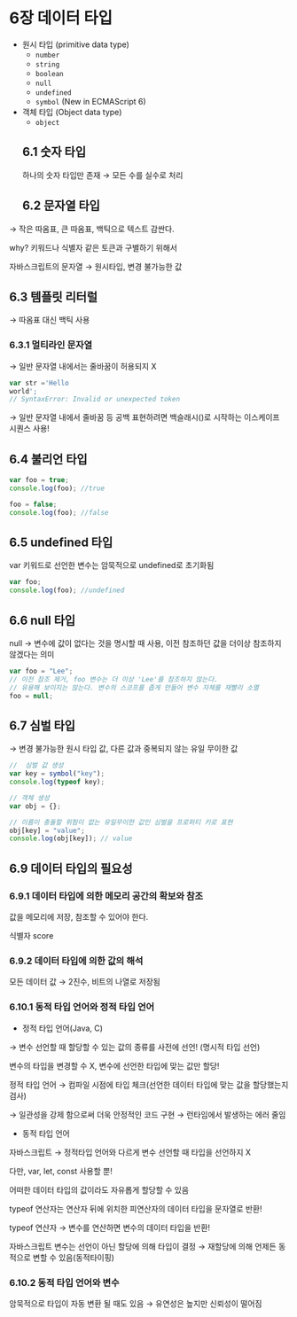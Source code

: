 # 6장 데이터 타입

- 원시 타입 (primitive data type)
  - `number`
  - `string`
  - `boolean`
  - `null`
  - `undefined`
  - `symbol` (New in ECMAScript 6)
- 객체 타입 (Object data type)
  - `object`
  ## 6.1 숫자 타입
  하나의 숫자 타입만 존재 → 모든 수를 실수로 처리
  ## 6.2 문자열 타입

→ 작은 따옴표, 큰 따옴표, 백틱으로 텍스트 감싼다.

why? 키워드나 식별자 같은 토큰과 구별하기 위해서

자바스크립트의 문자열 → 원시타입, 변경 불가능한 값

## 6.3 템플릿 리터럴

→ 따옴표 대신 백틱 사용

### 6.3.1 멀티라인 문자열

→ 일반 문자열 내에서는 줄바꿈이 허용되지 X

```jsx
var str ='Hello
world';
// SyntaxError: Invalid or unexpected token
```

→ 일반 문자열 내에서 줄바꿈 등 공백 표현하려면 백슬래시(\)로 시작하는 이스케이프 시퀀스 사용!

## 6.4 불리언 타입

```jsx
var foo = true;
console.log(foo); //true

foo = false;
console.log(foo); //false
```

## 6.5 undefined 타입

var 키워드로 선언한 변수는 암묵적으로 undefined로 초기화됨

```jsx
var foo;
console.log(foo); //undefined
```

## 6.6 null 타입

null → 변수에 값이 없다는 것을 명시할 때 사용, 이전 참조하던 값을 더이상 참조하지 않겠다는 의미

```jsx
var foo = "Lee";
// 이전 참조 제거, foo 변수는 더 이상 'Lee'를 참조하지 않는다.
// 유용해 보이지는 않는다. 변수의 스코프를 좁게 만들어 변수 자체를 재빨리 소멸
foo = null;
```

## 6.7 심벌 타입

→ 변경 불가능한 원시 타입 값, 다른 값과 중복되지 않는 유일 무이한 값

```jsx
//  심벌 값 생성
var key = symbol("key");
console.log(typeof key);

// 객체 생성
var obj = {};

// 이름이 충돌할 위험이 없는 유일무이한 값인 심벌을 프로퍼티 키로 표현
obj[key] = "value";
console.log(obj[key]); // value
```

## 6.9 데이터 타입의 필요성

### 6.9.1 데이터 타입에 의한 메모리 공간의 확보와 참조

값을 메모리에 저장, 참조할 수 있어야 한다.

식별자 score

### 6.9.2 데이터 타입에 의한 값의 해석

모든 데이터 값 → 2진수, 비트의 나열로 저장됨

### 6.10.1 동적 타입 언어와 정적 타입 언어

- 정적 타입 언어(Java, C)

→ 변수 선언할 때 할당할 수 있는 값의 종류를 사전에 선언! (명시적 타입 선언)

변수의 타입을 변경할 수 X, 변수에 선언한 타입에 맞는 값만 할당!

정적 타입 언어 → 컴파일 시점에 타입 체크(선언한 데이터 타입에 맞는 값을 할당했는지 검사)

→ 일관성을 강제 함으로써 더욱 안정적인 코드 구현 → 런타임에서 발생하는 에러 줄임


- 동적 타입 언어

자바스크립트 → 정적타입 언어와 다르게 변수 선언할 때 타입을 선언하지 X

다만, var, let, const 사용할 뿐!

어떠한 데이터 타입의 값이라도 자유롭게 할당할 수 있음

typeof 연산자는 연산자 뒤에 위치한 피연산자의 데이터 타입을 문자열로 반환!

typeof 연산자 → 변수를 연산하면 변수의 데이터 타입을 반환!

자바스크립트 변수는 선언이 아닌 할당에 의해 타입이 결정 → 재할당에 의해 언제든 동적으로 변할 수 있음(동적타이핑)

### 6.10.2 동적 타입 언어와 변수

암묵적으로 타입이 자동 변환 될 때도 있음 → 유연성은 높지만 신뢰성이 떨어짐
